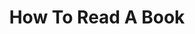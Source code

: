 ---
title: "How To Read A Book"
description: "“Marking a book is not an act of mutilation but of love.”"
cover: "images/reading/how-to-read-a-book.jpeg"
publishDate: 2019-01-01
authors: "Mortimer J Adler & Charles Van Doren"
categories: ["self-mastery & growth"]
status: 🟢
---